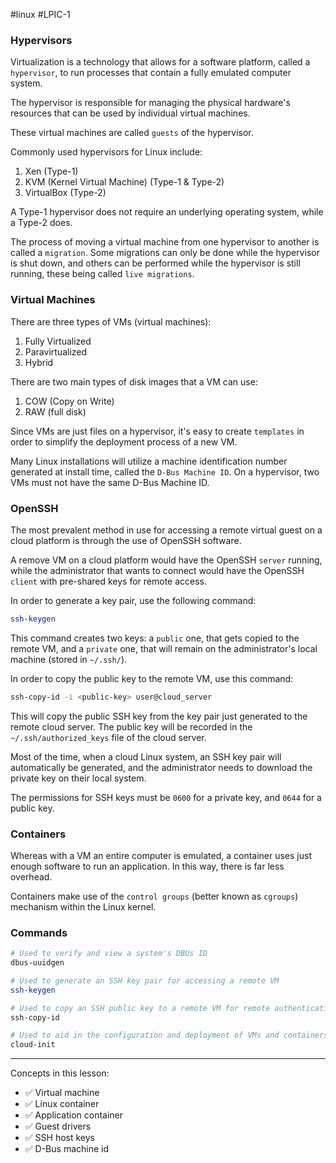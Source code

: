 #linux #LPIC-1 

### Hypervisors
Virtualization is a technology that allows for a software platform, called a `hypervisor`, to run processes that contain a fully emulated computer system.

The hypervisor is responsible for managing the physical hardware's resources that can be used by individual virtual machines.

These virtual machines are called `guests` of the hypervisor.

Commonly used hypervisors for Linux include:
1. Xen (Type-1)
2. KVM (Kernel Virtual Machine) (Type-1 & Type-2)
3. VirtualBox (Type-2)

A Type-1 hypervisor does not require an underlying operating system, while a Type-2 does.

The process of moving a virtual machine from one hypervisor to another is called a `migration`. Some migrations can only be done while the hypervisor is shut down, and others can be performed while the hypervisor is still running, these being called `live migrations`.

### Virtual Machines
There are three types of VMs (virtual machines):
1. Fully Virtualized
2. Paravirtualized
3. Hybrid

There are two main types of disk images that a VM can use:
1. COW (Copy on Write)
2. RAW (full disk)

Since VMs are just files on a hypervisor, it's easy to create `templates` in order to simplify the deployment process of a new VM.

Many Linux installations will utilize a machine identification number generated at install time, called the `D-Bus Machine ID`. On a hypervisor, two VMs must not have the same D-Bus Machine ID.

### OpenSSH
The most prevalent method in use for accessing a remote virtual guest on a cloud platform is through the use of OpenSSH software.

A remove VM on a cloud platform would have the OpenSSH `server` running, while the administrator that wants to connect would have the OpenSSH `client` with pre-shared keys for remote access.

In order to generate a key pair, use the following command:

```bash
ssh-keygen
```
This command creates two keys: a `public` one, that gets copied to the remote VM, and a `private` one, that will remain on the administrator's local machine (stored in `~/.ssh/`). 

In order to copy the public key to the remote VM, use this command:

```bash
ssh-copy-id -i <public-key> user@cloud_server
```
This will copy the public SSH key from the key pair just generated to the remote cloud server. The public key will be recorded in the `~/.ssh/authorized_keys` file of the cloud server.

Most of the time, when a cloud Linux system, an SSH key pair will automatically be generated, and the administrator needs to download the private key on their local system.

The permissions for SSH keys must be `0600` for a private key, and `0644` for a public key.

### Containers
Whereas with a VM an entire computer is emulated, a container uses just enough software to run an application. In this way, there is far less overhead.

Containers make use of the `control groups` (better known as `cgroups`) mechanism within the Linux kernel.

### Commands

```bash
# Used to verify and view a system's DBUs ID
dbus-uuidgen

# Used to generate an SSH key pair for accessing a remote VM
ssh-keygen

# Used to copy an SSH public key to a remote VM for remote authentication
ssh-copy-id

# Used to aid in the configuration and deployment of VMs and containers to the cloud
cloud-init
```

---
Concepts in this lesson:
- ✅ Virtual machine
- ✅ Linux container
- ✅ Application container
- ✅ Guest drivers
- ✅ SSH host keys
- ✅ D-Bus machine id
